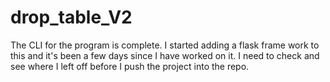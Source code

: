 # drop_table_V2


The CLI for the program is complete. I started adding a flask frame work to this and it's been a few days since I have worked on it. I need to check and see where I left off before I push the project into the repo.

